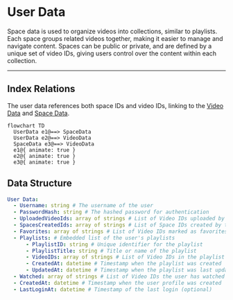# User Data

Space data is used to organize videos into collections, similar to playlists. Each space groups related videos together, making it easier to manage and navigate content. Spaces can be public or private, and are defined by a unique set of video IDs, giving users control over the content within each collection.

---

## Index Relations

The user data references both space IDs and video IDs, linking to the [Video Data](/docs/datatypes/videodata) and [Space Data](/docs/datatypes/spacedata).

```mermaid
flowchart TD
  UserData e1@==> SpaceData
  UserData e2@==> VideoData
  SpaceData e3@==> VideoData
  e1@{ animate: true }
  e2@{ animate: true }
  e3@{ animate: true }
```

## Data Structure

```yaml
User Data:
  - Username: string # The username of the user
  - PasswordHash: string # The hashed password for authentication
  - UploadedVideoIds: array of strings # List of Video IDs uploaded by the user
  - SpacesCreatedIds: array of strings # List of Space IDs created by the user
  - Favorites: array of strings # List of Video IDs marked as favorites
  - Playlists: # Embedded list of the user's playlists
      - PlaylistID: string # Unique identifier for the playlist
      - PlaylistTitle: string # Title or name of the playlist
      - VideoIDs: array of strings # List of Video IDs in the playlist
      - CreatedAt: datetime # Timestamp when the playlist was created
      - UpdatedAt: datetime # Timestamp when the playlist was last updated
  - Watched: array of strings # List of Video IDs the user has watched
  - CreatedAt: datetime # Timestamp when the user profile was created
  - LastLoginAt: datetime # Timestamp of the last login (optional)
```
